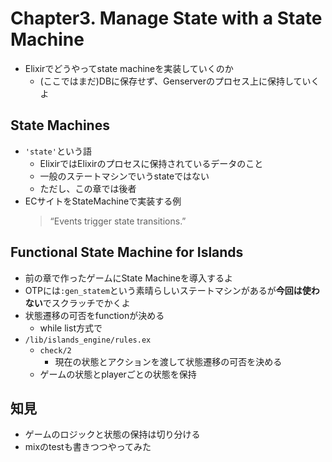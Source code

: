 # Chapter3. Manage State with a State Machine
- Elixirでどうやってstate machineを実装していくのか
    - (ここではまだ)DBに保存せず、Genserverのプロセス上に保持していくよ
## State Machines
- `'state'`という語
    - ElixirではElixirのプロセスに保持されているデータのこと
    - 一般のステートマシンでいうstateではない
    - ただし、この章では後者
- ECサイトをStateMachineで実装する例
    > “Events trigger state transitions.”

## Functional State Machine for Islands
- 前の章で作ったゲームにState Machineを導入するよ
- OTPには`:gen_statem`という素晴らしいステートマシンがあるが**今回は使わない**でスクラッチでかくよ
- 状態遷移の可否をfunctionが決める
    - while list方式で
- `/lib/islands_engine/rules.ex`
    - `check/2`
      - 現在の状態とアクションを渡して状態遷移の可否を決める
    - ゲームの状態とplayerごとの状態を保持

## 知見
- ゲームのロジックと状態の保持は切り分ける
- mixのtestも書きつつやってみた